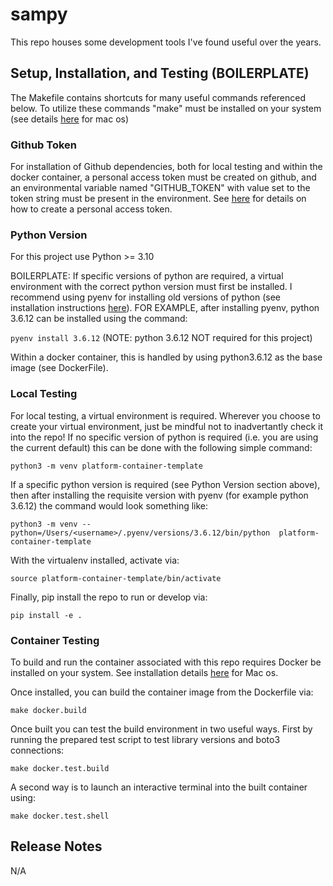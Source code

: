 # sampy

This repo houses some development tools I've found useful over the years.


## Setup, Installation, and Testing (BOILERPLATE)

The Makefile contains shortcuts for many useful commands referenced below. To utilize these commands "make" must be installed on your system (see details [here](https://stackoverflow.com/questions/10265742/how-to-install-make-and-gcc-on-a-mac) for mac os)

### Github Token
For installation of Github dependencies, both for local testing and within the docker container, a personal access token must be created on github, and an environmental variable named "GITHUB_TOKEN" with value set to the token string must be present in the environment. See [here](https://docs.github.com/en/authentication/keeping-your-account-and-data-secure/creating-a-personal-access-token) for details on how to create a personal access token.

### Python Version
For this project use Python >= 3.10

BOILERPLATE: If specific versions of python are required, a virtual environment with the correct python version must first be installed. I recommend using pyenv for installing old versions of python (see installation instructions [here](https://realpython.com/intro-to-pyenv/)). FOR EXAMPLE, after installing pyenv, python 3.6.12 can be installed using the command:

`pyenv install 3.6.12`  (NOTE: python 3.6.12 NOT required for this project)

Within a docker container, this is handled by using python3.6.12 as the base image (see DockerFile).

### Local Testing
For local testing, a virtual environment is required. Wherever you choose to create your virtual environment, just be mindful not to inadvertantly check it into the repo! If no specific version of python is required (i.e. you are using the current default) this can be done with the following simple command:

`python3 -m venv platform-container-template`

If a specific python version is required (see Python Version section above), then after installing the requisite version with pyenv (for example python 3.6.12) the command would look something like:

`python3 -m venv --python=/Users/<username>/.pyenv/versions/3.6.12/bin/python  platform-container-template`

With the virtualenv installed, activate via:

`source platform-container-template/bin/activate`

Finally, pip install the repo to run or develop via:

`pip install -e .`

### Container Testing

To build and run the container associated with this repo requires Docker be installed on your system. See installation details [here](https://docs.docker.com/desktop/install/mac-install/) for Mac os.

Once installed, you can build the container image from the Dockerfile via:

`make docker.build`

Once built you can test the build environment in two useful ways. First by running the prepared test script to test library versions and boto3 connections:

`make docker.test.build`

A second way is to launch an interactive terminal into the built container using:

`make docker.test.shell`

## Release Notes
N/A
